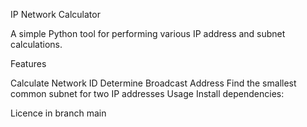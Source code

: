 IP Network Calculator

A simple Python tool for performing various IP address and subnet calculations.

Features

Calculate Network ID
Determine Broadcast Address
Find the smallest common subnet for two IP addresses
Usage Install dependencies: 

Licence in branch main
